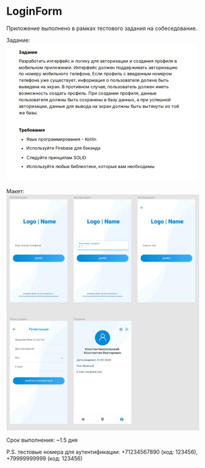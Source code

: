 # LoginForm
Приложение выполнено в рамках тестового задания на собеседование. 

Задание:
![Задание](https://github.com/BelyakovLeonid/LoginForm/blob/master/Задание.JPG?raw=true)

Макет:
![Макет](https://github.com/BelyakovLeonid/LoginForm/blob/master/Макет.JPG?raw=true)

Срок выполнения: ~1.5 дня 


P.S. тестовые номера для аутентификации: +71234567890 (код: 123456), +79999999999 (код: 123456)
